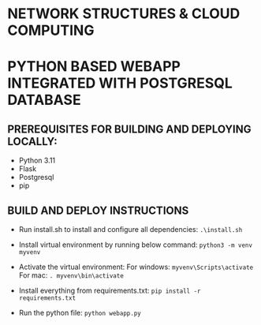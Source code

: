 # NETWORK STRUCTURES &amp; CLOUD COMPUTING

# PYTHON BASED WEBAPP INTEGRATED WITH POSTGRESQL DATABASE

## PREREQUISITES FOR BUILDING AND DEPLOYING LOCALLY:
- Python 3.11
- Flask
- Postgresql
- pip

## BUILD AND DEPLOY INSTRUCTIONS
- Run install.sh to install and configure all dependencies:
    `.\install.sh`

- Install virtual environment by running below command:
    `python3 -m venv myvenv`

- Activate the virtual environment:
   For windows:
     `myvenv\Scripts\activate`
   For mac:
     `. myvenv\bin\activate`

- Install everything from requirements.txt:
      `pip install -r requirements.txt`

- Run the python file:
      `python webapp.py`
